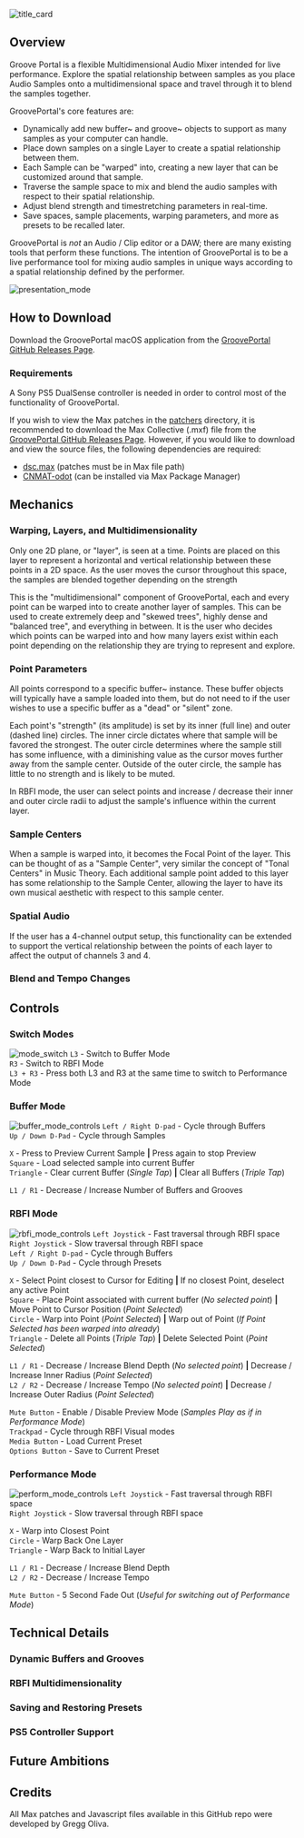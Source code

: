 ![title_card](photos/title/GroovePortalTitle.jpeg) <!-- markdownlint-disable-line -->

## Overview

Groove Portal is a flexible Multidimensional Audio Mixer intended for live performance. Explore the spatial relationship between samples as you place Audio Samples onto a multidimensional space and travel through it to blend the samples together.

GroovePortal's core features are:

- Dynamically add new buffer~ and groove~ objects to support as many samples as your computer can handle.
- Place down samples on a single Layer to create a spatial relationship between them.
- Each Sample can be "warped" into, creating a new layer that can be customized around that sample.
- Traverse the sample space to mix and blend the audio samples with respect to their spatial relationship.
- Adjust blend strength and timestretching parameters in real-time.
- Save spaces, sample placements, warping parameters, and more as presets to be recalled later.

GroovePortal is *not* an Audio / Clip editor or a DAW; there are many existing tools that perform these functions. The intention of GroovePortal is to be a live performance tool for mixing audio samples in unique ways according to a spatial relationship defined by the performer.

![presentation_mode](photos/patchers/PresentationMode.png)

## How to Download

Download the GroovePortal macOS application from the [GroovePortal GitHub Releases Page](test.com).

### Requirements

A Sony PS5 DualSense controller is needed in order to control most of the functionality of GroovePortal.

If you wish to view the Max patches in the [patchers](https://github.com/gloliva/GroovePortal/tree/master/patchers) directory, it is recommended to download the Max Collective (.mxf) file from the [GroovePortal GitHub Releases Page](test.com). However, if you would like to download and view the source files, the following dependencies are required:

- [dsc.max](https://github.com/zetenynagy/dsc.max) (patches must be in Max file path)
- [CNMAT-odot](https://github.com/CNMAT/CNMAT-odot) (can be installed via Max Package Manager)

## Mechanics

### Warping, Layers, and Multidimensionality

Only one 2D plane, or "layer", is seen at a time. Points are placed on this layer to represent a horizontal and vertical relationship between these points in a 2D space. As the user moves the cursor throughout this space, the samples are blended together depending on the strength

This is the "multidimensional" component of GroovePortal, each and every point can be warped into to create another layer of samples. This can be used to create extremely deep and "skewed trees", highly dense and "balanced tree", and everything in between. It is the user who decides which points can be warped into and how many layers exist within each point depending on the relationship they are trying to represent and explore.

### Point Parameters

All points correspond to a specific buffer~ instance. These buffer objects will typically have a sample loaded into them, but do not need to if the user wishes to use a specific buffer as a "dead" or "silent" zone.

Each point's "strength" (its amplitude) is set by its inner (full line) and outer (dashed line) circles. The inner circle dictates where that sample will be favored the strongest. The outer circle determines where the sample still has some influence, with a diminishing value as the cursor moves further away from the sample center. Outside of the outer circle, the sample has little to no strength and is likely to be muted.

In RBFI mode, the user can select points and increase / decrease their inner and outer circle radii to adjust the sample's influence within the current layer.

### Sample Centers

When a sample is warped into, it becomes the Focal Point of the layer. This can be thought of as a "Sample Center", very similar the concept of "Tonal Centers" in Music Theory. Each additional sample point added to this layer has some relationship to the Sample Center, allowing the layer to have its own musical aesthetic with respect to this sample center.

### Spatial Audio

If the user has a 4-channel output setup, this functionality can be extended to support the vertical relationship between the points of each layer to affect the output of channels 3 and 4.

### Blend and Tempo Changes

## Controls

### Switch Modes

![mode_switch](photos/controls/ModeSwitch.jpg)
`L3` - Switch to Buffer Mode  
`R3` - Switch to RBFI Mode  
`L3 + R3` - Press both L3 and R3 at the same time to switch to Performance Mode

### Buffer Mode

![buffer_mode_controls](photos/controls/BufferModeControls.jpg)
`Left / Right D-pad` - Cycle through Buffers  
`Up / Down D-Pad` - Cycle through Samples

`X` - Press to Preview Current Sample **|** Press again to stop Preview  
`Square` - Load selected sample into current Buffer  
`Triangle` - Clear current Buffer (*Single Tap*) **|** Clear all Buffers (*Triple Tap*)

`L1 / R1` - Decrease / Increase Number of Buffers and Grooves

### RBFI Mode

![rbfi_mode_controls](photos/controls/RBFIModeControls.jpg)
`Left Joystick` - Fast traversal through RBFI space  
`Right Joystick` - Slow traversal through RBFI space  
`Left / Right D-pad` - Cycle through Buffers  
`Up / Down D-Pad` - Cycle through Presets

`X` - Select Point closest to Cursor for Editing **|**  If no closest Point, deselect any active Point  
`Square` - Place Point associated with current buffer (*No selected point*) **|** Move Point to Cursor Position (*Point Selected*)  
`Circle` - Warp into Point (*Point Selected*) **|** Warp out of Point (*If Point Selected has been warped into already*)  
`Triangle` - Delete all Points (*Triple Tap*) **|** Delete Selected Point (*Point Selected*)

`L1 / R1` - Decrease / Increase Blend Depth (*No selected point*) **|** Decrease / Increase Inner Radius (*Point Selected*)  
`L2 / R2` - Decrease / Increase Tempo (*No selected point*) **|** Decrease / Increase Outer Radius (*Point Selected*)

`Mute Button` - Enable / Disable Preview Mode (*Samples Play as if in Performance Mode*)  
`Trackpad` - Cycle through RBFI Visual modes  
`Media Button`  - Load Current Preset  
`Options Button` - Save to Current Preset

### Performance Mode

![perform_mode_controls](photos/controls/PerformModeControls.jpg)
`Left Joystick` - Fast traversal through RBFI space  
`Right Joystick` - Slow traversal through RBFI space

`X` - Warp into Closest Point  
`Circle` - Warp Back One Layer  
`Triangle` - Warp Back to Initial Layer

`L1 / R1` - Decrease / Increase Blend Depth  
`L2 / R2` - Decrease / Increase Tempo

`Mute Button` - 5 Second Fade Out (*Useful for switching out of Performance Mode*)

## Technical Details

### Dynamic Buffers and Grooves

### RBFI Multidimensionality

### Saving and Restoring Presets

### PS5 Controller Support

## Future Ambitions

## Credits

All Max patches and Javascript files available in this GitHub repo were developed by Gregg Oliva.
